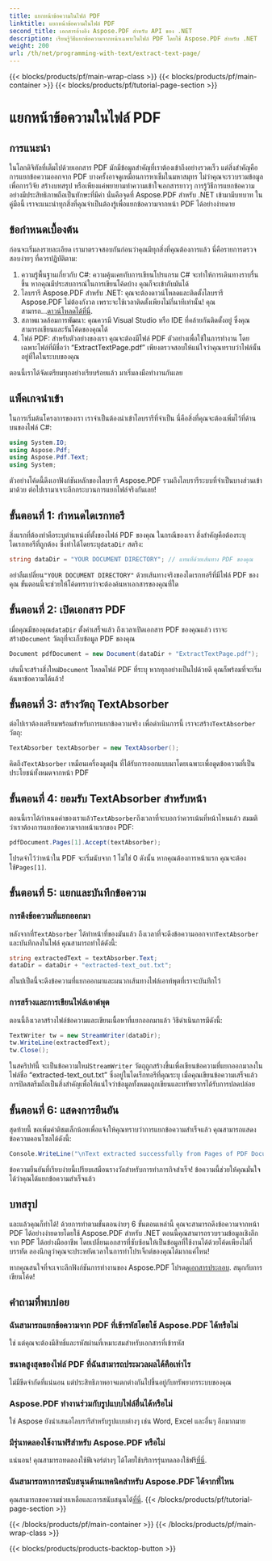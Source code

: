 ```yaml
---
title: แยกหน้าข้อความในไฟล์ PDF
linktitle: แยกหน้าข้อความในไฟล์ PDF
second_title: เอกสารอ้างอิง Aspose.PDF สำหรับ API ของ .NET
description: เรียนรู้วิธีแยกข้อความจากหน้าเฉพาะในไฟล์ PDF โดยใช้ Aspose.PDF สำหรับ .NET
weight: 200
url: /th/net/programming-with-text/extract-text-page/
---
```


{{< blocks/products/pf/main-wrap-class >}}
{{< blocks/products/pf/main-container >}}
{{< blocks/products/pf/tutorial-page-section >}}

# แยกหน้าข้อความในไฟล์ PDF

## การแนะนำ

ในโลกดิจิทัลที่เต็มไปด้วยเอกสาร PDF มักมีข้อมูลสำคัญที่เราต้องเข้าถึงอย่างรวดเร็ว แต่สิ่งสำคัญคือ การแยกข้อความออกจาก PDF บางครั้งอาจดูเหมือนการหาเข็มในมหาสมุทร ไม่ว่าคุณจะรวบรวมข้อมูลเพื่อการวิจัย สร้างบทสรุป หรือเพียงแค่พยายามทำความเข้าใจเอกสารยาวๆ การรู้วิธีการแยกข้อความอย่างมีประสิทธิภาพถือเป็นทักษะที่มีค่า นั่นคือจุดที่ Aspose.PDF สำหรับ .NET เข้ามามีบทบาท ในคู่มือนี้ เราจะแนะนำทุกสิ่งที่คุณจำเป็นต้องรู้เพื่อแยกข้อความจากหน้า PDF ได้อย่างง่ายดาย

## ข้อกำหนดเบื้องต้น

ก่อนจะเริ่มลงรายละเอียด เรามาตรวจสอบกันก่อนว่าคุณมีทุกสิ่งที่คุณต้องการแล้ว นี่คือรายการตรวจสอบง่ายๆ ที่ควรปฏิบัติตาม:

1. ความรู้พื้นฐานเกี่ยวกับ C#: ความคุ้นเคยกับการเขียนโปรแกรม C# จะทำให้การเดินทางราบรื่นขึ้น หากคุณมีประสบการณ์ในการเขียนโค้ดบ้าง คุณก็จะเข้ากับมันได้
2. ไลบรารี Aspose.PDF สำหรับ .NET: คุณจะต้องดาวน์โหลดและติดตั้งไลบรารี Aspose.PDF ไม่ต้องกังวล เพราะจะใช้เวลาติดตั้งเพียงไม่กี่นาทีเท่านั้น! คุณสามารถ...[ดาวน์โหลดได้ที่นี่](https://releases.aspose.com/pdf/net/).
3. สภาพแวดล้อมการพัฒนา: คุณควรมี Visual Studio หรือ IDE ที่คล้ายกันติดตั้งอยู่ ซึ่งคุณสามารถเขียนและรันโค้ดของคุณได้
4. ไฟล์ PDF: สำหรับตัวอย่างของเรา คุณจะต้องมีไฟล์ PDF ตัวอย่างเพื่อใช้ในการทำงาน โดยเฉพาะไฟล์ที่มีชื่อว่า “ExtractTextPage.pdf” เพียงตรวจสอบให้แน่ใจว่าคุณทราบว่าไฟล์นั้นอยู่ที่ใดในระบบของคุณ

ตอนนี้เราได้จัดเตรียมทุกอย่างเรียบร้อยแล้ว มาเริ่มลงมือทำงานกันเลย

## แพ็คเกจนำเข้า

ในการเริ่มต้นโครงการของเรา เราจำเป็นต้องนำเข้าไลบรารีที่จำเป็น นี่คือสิ่งที่คุณจะต้องเพิ่มไว้ที่ด้านบนของไฟล์ C#:

```csharp
using System.IO;
using Aspose.Pdf;
using Aspose.Pdf.Text;
using System;
```

ตัวอย่างโค้ดนี้ดึงเอาฟังก์ชันหลักของไลบรารี Aspose.PDF รวมถึงไลบรารีระบบที่จำเป็นบางส่วนเข้ามาด้วย ต่อไปเรามาเจาะลึกกระบวนการแยกไฟล์จริงกันเลย!

## ขั้นตอนที่ 1: กำหนดไดเรกทอรี

สิ่งแรกที่ต้องทำคือระบุตำแหน่งที่ตั้งของไฟล์ PDF ของคุณ ในกรณีของเรา สิ่งสำคัญคือต้องระบุไดเรกทอรีที่ถูกต้อง ซึ่งทำได้โดยระบุ`dataDir` สตริง:

```csharp
string dataDir = "YOUR DOCUMENT DIRECTORY"; // แทนที่ด้วยเส้นทาง PDF ของคุณ
```

 อย่าลืมเปลี่ยน`"YOUR DOCUMENT DIRECTORY"` ด้วยเส้นทางจริงของไดเรกทอรีที่มีไฟล์ PDF ของคุณ ขั้นตอนนี้จะช่วยให้โค้ดทราบว่าจะต้องค้นหาเอกสารของคุณที่ใด

## ขั้นตอนที่ 2: เปิดเอกสาร PDF

 เมื่อคุณมีของคุณ`dataDir` ตั้งค่าเสร็จแล้ว ถึงเวลาเปิดเอกสาร PDF ของคุณแล้ว เราจะสร้าง`Document` วัตถุที่จะเก็บข้อมูล PDF ของคุณ

```csharp
Document pdfDocument = new Document(dataDir + "ExtractTextPage.pdf");
```

 เส้นนี้จะสร้างสิ่งใหม่`Document` โหลดไฟล์ PDF ที่ระบุ หากทุกอย่างเป็นไปด้วยดี คุณก็พร้อมที่จะเริ่มค้นหาข้อความได้แล้ว!

## ขั้นตอนที่ 3: สร้างวัตถุ TextAbsorber

 ต่อไปเราต้องเตรียมพร้อมสำหรับการแยกข้อความจริง เพื่อดำเนินการนี้ เราจะสร้าง`TextAbsorber` วัตถุ:

```csharp
TextAbsorber textAbsorber = new TextAbsorber();
```

 คิดถึง`TextAbsorber` เหมือนเครื่องดูดฝุ่น ที่ได้รับการออกแบบมาโดยเฉพาะเพื่อดูดข้อความที่เป็นประโยชน์ทั้งหมดจากหน้า PDF 

## ขั้นตอนที่ 4: ยอมรับ TextAbsorber สำหรับหน้า

 ตอนนี้เราได้กำหนดค่าของเราแล้ว`TextAbsorber`ถึงเวลาที่จะบอกว่าควรเน้นที่หน้าไหนแล้ว สมมติว่าเราต้องการแยกข้อความจากหน้าแรกของ PDF:

```csharp
pdfDocument.Pages[1].Accept(textAbsorber);
```

 โปรดจำไว้ว่าหน้าใน PDF จะเริ่มนับจาก 1 ไม่ใช่ 0 ดังนั้น หากคุณต้องการหน้าแรก คุณจะต้องใช้`Pages[1]`.

## ขั้นตอนที่ 5: แยกและบันทึกข้อความ

### การดึงข้อความที่แยกออกมา

 หลังจากที่`TextAbsorber` ได้ทำหน้าที่ของมันแล้ว ถึงเวลาที่จะดึงข้อความออกจาก`TextAbsorber` และบันทึกลงในไฟล์ คุณสามารถทำได้ดังนี้:

```csharp
string extractedText = textAbsorber.Text;
dataDir = dataDir + "extracted-text_out.txt";
```

สไนปเป็ตนี้จะดึงข้อความที่แยกออกมาและผนวกเส้นทางไฟล์เอาท์พุตที่เราจะบันทึกไว้

### การสร้างและการเขียนไฟล์เอาต์พุต

ตอนนี้ถึงเวลาสร้างไฟล์ข้อความและเขียนเนื้อหาที่แยกออกมาแล้ว วิธีดำเนินการมีดังนี้:

```csharp
TextWriter tw = new StreamWriter(dataDir);
tw.WriteLine(extractedText);
tw.Close();
```

 ในสคริปท์นี้ จะเป็นข้อความใหม่`StreamWriter` วัตถุถูกสร้างขึ้นเพื่อเขียนข้อความที่แยกออกมาลงในไฟล์ชื่อ “extracted-text_out.txt” ซึ่งอยู่ในไดเร็กทอรีที่คุณระบุ เมื่อคุณเขียนข้อความเสร็จแล้ว การปิดสตรีมถือเป็นสิ่งสำคัญเพื่อให้แน่ใจว่าข้อมูลทั้งหมดถูกเขียนและทรัพยากรได้รับการปลดปล่อย

## ขั้นตอนที่ 6: แสดงการยืนยัน

สุดท้ายนี้ ขอเพิ่มคำติชมเล็กน้อยเพื่อแจ้งให้คุณทราบว่าการแยกข้อความสำเร็จแล้ว คุณสามารถแสดงข้อความคอนโซลได้ดังนี้:

```csharp
Console.WriteLine("\nText extracted successfully from Pages of PDF Document.\nFile saved at " + dataDir);
```

ข้อความยืนยันที่เรียบง่ายนี้เปรียบเสมือนรางวัลสำหรับการทำภารกิจสำเร็จ! ข้อความนี้ช่วยให้คุณมั่นใจได้ว่าคุณได้แยกข้อความสำเร็จแล้ว

## บทสรุป

และแล้วคุณก็ทำได้! ด้วยการทำตามขั้นตอนง่ายๆ 6 ขั้นตอนเหล่านี้ คุณจะสามารถดึงข้อความจากหน้า PDF ได้อย่างง่ายดายโดยใช้ Aspose.PDF สำหรับ .NET ตอนนี้คุณสามารถรวบรวมข้อมูลเชิงลึกจาก PDF ได้อย่างมืออาชีพ โดยเปลี่ยนเอกสารที่ซับซ้อนให้เป็นข้อมูลที่ใช้งานได้ด้วยโค้ดเพียงไม่กี่บรรทัด ลองนึกดูว่าคุณจะประหยัดเวลาในการทำโปรเจ็กต์ของคุณได้มากแค่ไหน!

 หากคุณสนใจที่จะเจาะลึกฟังก์ชันการทำงานของ Aspose.PDF โปรดดู[เอกสารประกอบ](https://reference.aspose.com/pdf/net/). สนุกกับการเขียนโค้ด!

## คำถามที่พบบ่อย

### ฉันสามารถแยกข้อความจาก PDF ที่เข้ารหัสโดยใช้ Aspose.PDF ได้หรือไม่
ใช่ แต่คุณจะต้องมีสิทธิ์และรหัสผ่านที่เหมาะสมสำหรับเอกสารที่เข้ารหัส

### ขนาดสูงสุดของไฟล์ PDF ที่ฉันสามารถประมวลผลได้คือเท่าไร
ไม่มีขีดจำกัดที่แน่นอน แต่ประสิทธิภาพอาจแตกต่างกันไปขึ้นอยู่กับทรัพยากรระบบของคุณ

### Aspose.PDF ทำงานร่วมกับรูปแบบไฟล์อื่นได้หรือไม่
ใช่ Aspose ยังนำเสนอไลบรารีสำหรับรูปแบบต่างๆ เช่น Word, Excel และอื่นๆ อีกมากมาย

### มีรุ่นทดลองใช้งานฟรีสำหรับ Aspose.PDF หรือไม่
 แน่นอน! คุณสามารถทดลองใช้ฟีเจอร์ต่างๆ ได้โดยใช้บริการรุ่นทดลองใช้ฟรี[ที่นี่](https://releases.aspose.com/).

### ฉันสามารถหาการสนับสนุนด้านเทคนิคสำหรับ Aspose.PDF ได้จากที่ไหน
 คุณสามารถขอความช่วยเหลือและการสนับสนุนได้[ที่นี่](https://forum.aspose.com/c/pdf/10).
{{< /blocks/products/pf/tutorial-page-section >}}

{{< /blocks/products/pf/main-container >}}
{{< /blocks/products/pf/main-wrap-class >}}

{{< blocks/products/products-backtop-button >}}
